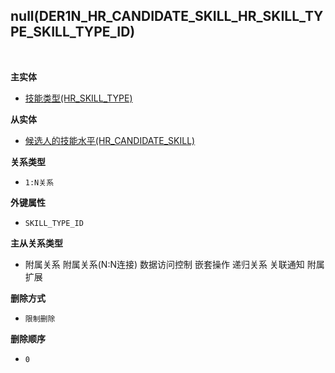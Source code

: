 ## null(DER1N_HR_CANDIDATE_SKILL_HR_SKILL_TYPE_SKILL_TYPE_ID) <!-- {docsify-ignore-all} -->



<br>
<p class="panel-title"><b>主实体</b></p>

* [技能类型(HR_SKILL_TYPE)](module/hr/hr_skill_type)

<p class="panel-title"><b>从实体</b></p>

* [候选人的技能水平(HR_CANDIDATE_SKILL)](module/hr/hr_candidate_skill)

<p class="panel-title"><b>关系类型</b></p>

* `1:N关系`

<p class="panel-title"><b>外键属性</b></p>

* `SKILL_TYPE_ID`

<p class="panel-title"><b>主从关系类型</b></p>

* <i class="fa fa-square"/></i> 附属关系 <i class="fa fa-square"/></i> 附属关系(N:N连接) <i class="fa fa-square"/></i> 数据访问控制 <i class="fa fa-square"/></i> 嵌套操作 <i class="fa fa-square"/></i> 递归关系 <i class="fa fa-square"/></i> 关联通知 <i class="fa fa-square"/></i> 附属扩展

<p class="panel-title"><b>删除方式</b></p>

* `限制删除`

<p class="panel-title"><b>删除顺序</b></p>

* `0`
